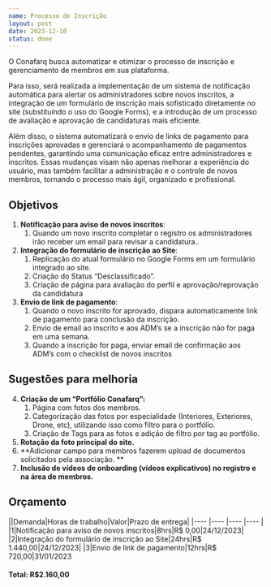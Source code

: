 ```yaml
---
name: Processo de Inscrição
layout: post
date: 2023-12-10
status: done
---
```

O Conafarq busca automatizar e otimizar o processo de inscrição e gerenciamento de membros em sua plataforma. 

Para isso, será realizada a implementação de um sistema de notificação automática para alertar os administradores sobre novos inscritos, a integração de um formulário de inscrição mais sofisticado diretamente no site (substituindo o uso do Google Forms), e a introdução de um processo de avaliação e aprovação de candidaturas mais eficiente.

Além disso, o sistema automatizará o envio de links de pagamento para inscrições aprovadas e gerenciará o acompanhamento de pagamentos pendentes, garantindo uma comunicação eficaz entre administradores e inscritos. Essas mudanças visam não apenas melhorar a experiência do usuário, mas também facilitar a administração e o controle de novos membros, tornando o processo mais ágil, organizado e profissional.


## Objetivos
1. **Notificação para aviso de novos inscritos**: 
    1. Quando um novo inscrito completar o registro os administradores irão receber um email para revisar a candidatura..
2. **Integração do formulário de inscrição ao Site**: 
    1. Replicação do atual formulário no Google Forms em um formulário integrado ao site. 
    1. Criação do Status “Desclassificado”. 
    1. Criação de página para avaliação do perfil e aprovação/reprovação da candidatura
3. **Envio de link de pagamento**: 
    1. Quando o novo inscrito for aprovado, dispara automaticamente link de pagamento para conclusão da inscrição.
    1. Envio de email ao inscrito e aos ADM’s se a inscrição não for paga em uma semana.
    1. Quando a inscrição for paga, enviar email de confirmação aos ADM’s com o checklist de novos inscritos


## Sugestões para melhoria
4. **Criação de um “Portfólio Conafarq”:** 
    1. Página com fotos dos membros.
    1. Categorização das fotos por especialidade (Interiores, Exteriores, Drone, etc), utilizando isso como filtro para o portfólio.
    1. Criação de Tags para as fotos e adição de filtro por tag ao portfólio.
5. **Rotação da foto principal do site.**
6. **Adicionar campo para membros fazerem upload de documentos solicitados pela associação. **
7. **Inclusão de vídeos de onboarding (vídeos explicativos) no registro e na área de membros.**


## Orçamento

||Demanda|Horas de trabalho|Valor|Prazo de entrega|
|---- |---- |---- |---- |
|1|Notificação para aviso de novos inscritos|8hrs|R$ 0,00|24/12/2023|
|2|Integração do formulário de inscrição ao Site|24hrs|R$ 1.440,00|24/12/2023|
|3|Envio de link de pagamento|12hrs|R$ 720,00|31/01/2023

#### Total: R$2.160,00
